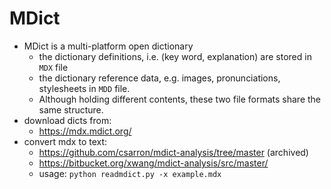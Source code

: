 # MDict

- MDict is a multi-platform open dictionary
  - the dictionary definitions, i.e. (key word, explanation) are stored in `MDX` file
  - the dictionary reference data, e.g. images, pronunciations, stylesheets in `MDD` file.
  - Although holding different contents, these two file formats share the same structure.
- download dicts from:
  - https://mdx.mdict.org/
- convert mdx to text:
  - https://github.com/csarron/mdict-analysis/tree/master (archived)
  - https://bitbucket.org/xwang/mdict-analysis/src/master/
  - usage: `python readmdict.py -x example.mdx`
